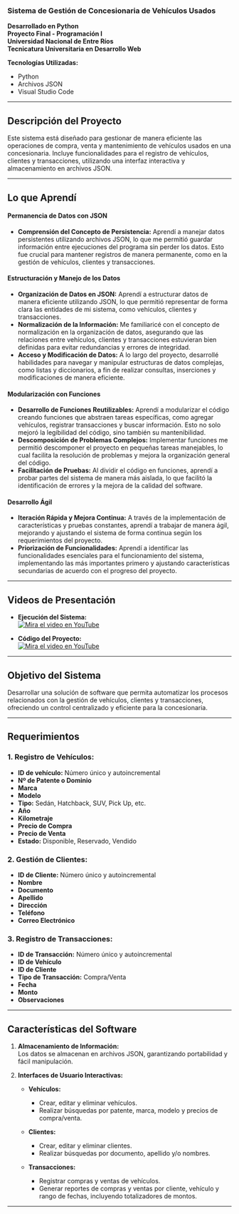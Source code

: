 ### Sistema de Gestión de Concesionaria de Vehículos Usados
**Desarrollado en Python**  
**Proyecto Final - Programación I**  
**Universidad Nacional de Entre Ríos**  
**Tecnicatura Universitaria en Desarrollo Web**  

**Tecnologías Utilizadas:**  
- Python  
- Archivos JSON  
- Visual Studio Code 

---

## **Descripción del Proyecto**  
Este sistema está diseñado para gestionar de manera eficiente las operaciones de compra, venta y mantenimiento de vehículos usados en una concesionaria. Incluye funcionalidades para el registro de vehículos, clientes y transacciones, utilizando una interfaz interactiva y almacenamiento en archivos JSON.  

---

## **Lo que Aprendí**

#### **Permanencia de Datos con JSON**
- **Comprensión del Concepto de Persistencia:** Aprendí a manejar datos persistentes utilizando archivos JSON, lo que me permitió guardar información entre ejecuciones del programa sin perder los datos. Esto fue crucial para mantener registros de manera permanente, como en la gestión de vehículos, clientes y transacciones.

#### **Estructuración y Manejo de los Datos**
- **Organización de Datos en JSON:** Aprendí a estructurar datos de manera eficiente utilizando JSON, lo que permitió representar de forma clara las entidades de mi sistema, como vehículos, clientes y transacciones. 
- **Normalización de la Información:** Me familiaricé con el concepto de normalización en la organización de datos, asegurando que las relaciones entre vehículos, clientes y transacciones estuvieran bien definidas para evitar redundancias y errores de integridad.
- **Acceso y Modificación de Datos:** A lo largo del proyecto, desarrollé habilidades para navegar y manipular estructuras de datos complejas, como listas y diccionarios, a fin de realizar consultas, inserciones y modificaciones de manera eficiente.

#### **Modularización con Funciones**
- **Desarrollo de Funciones Reutilizables:** Aprendí a modularizar el código creando funciones que abstraen tareas específicas, como agregar vehículos, registrar transacciones y buscar información. Esto no solo mejoró la legibilidad del código, sino también su mantenibilidad.
- **Descomposición de Problemas Complejos:** Implementar funciones me permitió descomponer el proyecto en pequeñas tareas manejables, lo cual facilita la resolución de problemas y mejora la organización general del código.
- **Facilitación de Pruebas:** Al dividir el código en funciones, aprendí a probar partes del sistema de manera más aislada, lo que facilitó la identificación de errores y la mejora de la calidad del software.

#### **Desarrollo Ágil**
- **Iteración Rápida y Mejora Continua:** A través de la implementación de características y pruebas constantes, aprendí a trabajar de manera ágil, mejorando y ajustando el sistema de forma continua según los requerimientos del proyecto.
- **Priorización de Funcionalidades:** Aprendí a identificar las funcionalidades esenciales para el funcionamiento del sistema, implementando las más importantes primero y ajustando características secundarias de acuerdo con el progreso del proyecto.

---

## **Videos de Presentación**

- **Ejecución del Sistema:**  
  [![Mira el video en YouTube](https://img.youtube.com/vi/CwvD74Q7fsQ/maxresdefault.jpg)](https://www.youtube.com/watch?v=CwvD74Q7fsQ)

- **Código del Proyecto:**  
  [![Mira el video en YouTube](https://img.youtube.com/vi/-YvR8CUqmU4/maxresdefault.jpg)](https://www.youtube.com/watch?v=-YvR8CUqmU4)

---

## **Objetivo del Sistema**  
Desarrollar una solución de software que permita automatizar los procesos relacionados con la gestión de vehículos, clientes y transacciones, ofreciendo un control centralizado y eficiente para la concesionaria.

---

## **Requerimientos**

### **1. Registro de Vehículos:**  
   - **ID de vehículo:** Número único y autoincremental  
   - **Nº de Patente o Dominio**  
   - **Marca**  
   - **Modelo**  
   - **Tipo:** Sedán, Hatchback, SUV, Pick Up, etc.  
   - **Año**  
   - **Kilometraje**  
   - **Precio de Compra**  
   - **Precio de Venta**  
   - **Estado:** Disponible, Reservado, Vendido  

### **2. Gestión de Clientes:**  
   - **ID de Cliente:** Número único y autoincremental  
   - **Nombre**  
   - **Documento**  
   - **Apellido**  
   - **Dirección**  
   - **Teléfono**  
   - **Correo Electrónico**  

### **3. Registro de Transacciones:**  
   - **ID de Transacción:** Número único y autoincremental  
   - **ID de Vehículo**  
   - **ID de Cliente**  
   - **Tipo de Transacción:** Compra/Venta  
   - **Fecha**  
   - **Monto**  
   - **Observaciones**  

---

## **Características del Software**

1. **Almacenamiento de Información:**  
   Los datos se almacenan en archivos JSON, garantizando portabilidad y fácil manipulación.  

2. **Interfaces de Usuario Interactivas:**  
   - **Vehículos:**  
     - Crear, editar y eliminar vehículos.  
     - Realizar búsquedas por patente, marca, modelo y precios de compra/venta.  

   - **Clientes:**  
     - Crear, editar y eliminar clientes.  
     - Realizar búsquedas por documento, apellido y/o nombres.  

   - **Transacciones:**  
     - Registrar compras y ventas de vehículos.  
     - Generar reportes de compras y ventas por cliente, vehículo y rango de fechas, incluyendo totalizadores de montos.  

---

